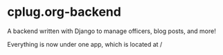 # cplug.org-backend
A backend written with Django to manage officers, blog posts, and more! 

Everything is now under one app, which is located at /
